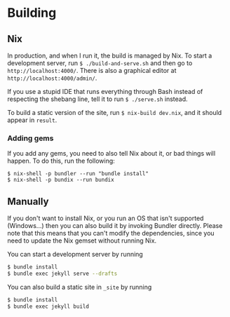 # Building

## Nix

In production, and when I run it, the build is managed by Nix. To start a development server, run `$ ./build-and-serve.sh` and then go to `http://localhost:4000/`. There is also a graphical editor at `http://localhost:4000/admin/`.

If you use a stupid IDE that runs everything through Bash instead of respecting the shebang line, tell it to run `$ ./serve.sh` instead.

To build a static version of the site, run `$ nix-build dev.nix`, and it should appear in `result`.

### Adding gems

If you add any gems, you need to also tell Nix about it, or bad things will happen. To do this, run the following:

```
$ nix-shell -p bundler --run "bundle install"
$ nix-shell -p bundix --run bundix
```

## Manually

If you don't want to install Nix, or you run an OS that isn't supported (Windows...) then  you can also build it by invoking Bundler directly. Please note that this means that you can't modify the dependencies, since you need to update the Nix gemset without running Nix.

You can start a development server by running

```bash
$ bundle install
$ bundle exec jekyll serve --drafts
```

 

You can also build a static site in `_site` by running

```bash
$ bundle install
$ bundle exec jekyll build
```

